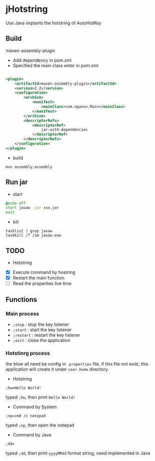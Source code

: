 # jHotstring
Use Java implants the hotstring of AutoHotKey

## Build

maven-assembly-plugin

- Add dependency in pom.xml
- Specified the main class enter in pom.xml

```xml

<plugin>
    <artifactId>maven-assembly-plugin</artifactId>
    <version>2.2</version>
    <configuration>
        <archive>
            <manifest>
                <mainClass>com.nganun.Main</mainClass>
            </manifest>
        </archive>
        <descriptorRefs>
            <descriptorRef>
                jar-with-dependencies
            </descriptorRef>
        </descriptorRefs>
    </configuration>
</plugin>
```

- build

```shell
mvn assembly:assembly
```

## Run jar

- start

```cmd
@echo off
start javaw -jar xxx.jar
exit
```

- kill

```shell
tasklist | grep javaw
taskkill /f /im javaw.exe
```

## TODO

- Hotstring

- [x] Execute command by hostring
- [x] Restart the main function
- [ ] Read the properties live time

## Functions

### Main process
  - `;stop` : stop the key listener
  - `;start` : start the key listener
  - `;restart` : restart the key listener
  - `;exit` : close the application

### Hotstinrg process

the blow all need be config in `.properties` file, if this file not exist, this application will create it under `user.home` directory.

- Hotstring

```properties
;hw=Hello World!
```
typed `;hw`, then print `Hello World!`

- Command by System

```properties
;np=cmd /c notepad
```
typed `;np`, then open the notepad

- Command by Java

```properties
;dd=
```

typed `;dd`, then print `yyyyMMdd` format string, need implemented in Java


